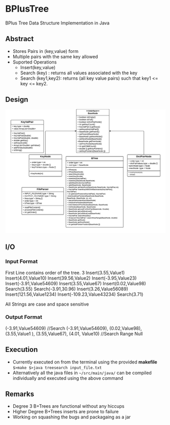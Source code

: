 # BPlusTree
BPlus Tree Data Structure Implementation in Java

## Abstract
- Stores Pairs in (key,value) form
- Multiple pairs with the same key allowed
- Suported Operations
  - Insert(key,value)
  - Search (key) : returns all values associated with the key
  - Search (key1,key2): returns (all key value pairs) such that key1 <= key <= key2.

## Design
![Could not display. Check class_dig/img/ClassDiagram.png](/img/ClassDiagram.png?raw=true "Class Diagram")

## I/O
### Input Format
First Line contains order of the tree.
  3
  Insert(3.55,Value1)
  Insert(4.01,Value10)
  Insert(39.56,Value2)
  Insert(-3.95,Value23)
  Insert(-3.91,Value54609)
  Insert(3.55,Value67)
  Insert(0.02,Value98)
  Search(3.55)
  Search(-3.91,30.96)
  Insert(3.26,Value56089)
  Insert(121.56,Value1234)
  Insert(-109.23,Value43234)
  Search(3.71)

  All Strings are case and space sensitive

### Output Format
  (-3.91,Value54609) //Search
  (-3.91,Value54609), (0.02,Value98), (3.55,Value1 ), (3.55,Value67), (4.01, Value10) //Search Range
  Null

## Execution
- Currently executed on from the terminal using the provided **makefile**
    `$>make
     $>java treesearch input_file.txt`
- Alternatively all the java files in `~/src/main/java/` can be compiled individually and executed using the above command

## Remarks
- Degree 3 B+Trees are functional without any hiccups
- Higher Degree B+Trees inserts are prone to failure
- Working on squashing the bugs and packagaing as a jar
